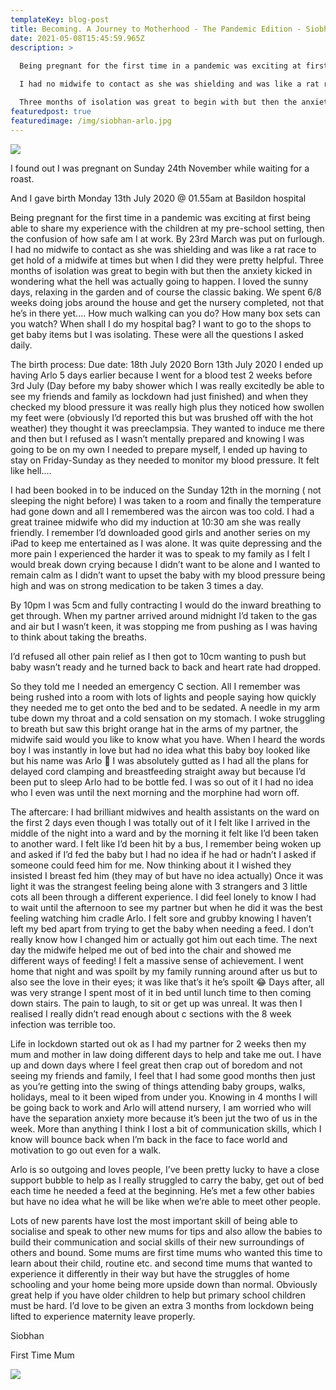 ```yaml
---
templateKey: blog-post
title: Becoming. A Journey to Motherhood - The Pandemic Edition - Siobhan's Story
date: 2021-05-08T15:45:59.965Z
description: >
  
  Being pregnant for the first time in a pandemic was exciting at first being able to share my experience with the children at my pre-school setting, then the confusion of how safe am I at work. By 23rd March was put on furlough. 

  I had no midwife to contact as she was shielding and was like a rat race to get hold of a midwife at times but when I did they were pretty helpful.

  Three months of isolation was great to begin with but then the anxiety kicked in wondering what the hell was actually going to happen. 
featuredpost: true
featuredimage: /img/siobhan-arlo.jpg
---
```



![](/img/siobhan-arlo.jpg)

I found out I was pregnant on Sunday 24th November while waiting for a roast.

And I gave birth Monday 13th July 2020 @ 01.55am at Basildon hospital 

Being pregnant for the first time in a pandemic was exciting at first being able to share my experience with the children at my pre-school setting, then the confusion of how safe am I at work. By 23rd March was put on furlough. 
I had no midwife to contact as she was shielding and was like a rat race to get hold of a midwife at times but when I did they were pretty helpful.
Three months of isolation was great to begin with but then the anxiety kicked in wondering what the hell was actually going to happen. 
I loved the sunny days, relaxing in the garden and of course the classic baking. We spent 6/8 weeks doing jobs around the house and get the nursery completed, not that he’s in there yet....
How much walking can you do?
How many box sets can you watch?
When shall I do my hospital bag?
I want to go to the shops to get baby items but I was isolating.
These were all the questions I asked daily.

The birth process: 
Due date: 18th July 2020
Born 13th July 2020
I ended up having Arlo 5 days earlier because I went for a blood test 2 weeks before 3rd July (Day before my baby shower which I was really excitedly be able to see my friends and family as lockdown had just finished) and when they checked my blood pressure it was really high plus they noticed how swollen my feet were (obviously I’d reported this but was brushed off with the hot weather) they thought it was preeclampsia. 
They wanted to induce me there and then but I refused as I wasn’t mentally prepared and knowing I was going to be on my own I needed to prepare myself, I ended up having to stay on Friday-Sunday as they needed to monitor my blood pressure. It felt like hell....

I had been booked in to be induced on the Sunday 12th in the morning ( not sleeping the night before) I was taken to a room and finally the temperature had gone down and all I remembered was the aircon was too cold. 
I had a great trainee midwife who did my induction at 10:30 am she was really friendly. I remember I’d downloaded good girls and another series on my iPad to keep me entertained as I was alone.
It was quite depressing and the more pain I experienced the harder it was to speak to my family as I felt I would break down crying because I didn’t want to be alone and I wanted to remain calm as I didn’t want to upset the baby with my blood pressure being high and was on strong medication to be taken 3 times a day.

By 10pm I was 5cm and fully contracting I would do the inward breathing to get through. When my partner arrived around midnight I’d taken to the gas and air but I wasn’t keen, it was stopping me from pushing as I was having to think about taking the breaths. 

I’d refused all other pain relief as I then got to 10cm wanting to push but baby wasn’t ready and he turned back to back and heart rate had dropped.

So they told me I needed an emergency C section. All I remember was being rushed into a room with lots of lights and people saying how quickly they needed me to get onto the bed and to be sedated. A needle in my arm tube down my throat and a cold sensation on my stomach.
I woke struggling to breath but saw this bright orange hat in the arms of my partner, the midwife said would you like to know what you have. When I heard the words boy I was instantly in love but had no idea what this baby boy looked like but his name was Arlo 💚
I was absolutely gutted as I had all the plans for delayed cord clamping and breastfeeding straight away but because I’d been put to sleep Arlo had to be bottle fed.
I was so out of it I had no idea who I even was until the next morning and the morphine had worn off.

The aftercare:
 I had brilliant midwives and health assistants on the ward on the first 2 days even though I was totally out of it I felt like I arrived in the middle of the night into a ward and by the morning it felt like I’d been taken to another ward.
I felt like I’d been hit by a bus, I remember being woken up and asked if I’d fed the baby but I had no idea if he had or hadn’t I asked if someone could feed him for me. Now thinking about it I wished they insisted I breast fed him (they may of but have no idea actually) 
Once it was light it was the strangest feeling being alone with 3 strangers and 3 little cots all been through a different experience. I did feel lonely to know I had to wait until the afternoon to see my partner but when he did it was the best feeling watching him cradle Arlo. 
I felt sore and grubby knowing I haven’t left my bed apart from trying to get the baby when needing a feed. I don’t really know how I changed him or actually got him out each time. The next day the midwife helped me out of bed into the chair and showed me different ways of feeding! I felt a massive sense of achievement. 
I went home that night and was spoilt by my family running around after us but to also see the love in their eyes; it was like that’s it he’s spoilt 😂 
Days after, all was very strange I spent most of it in bed until lunch time to then coming down stairs. The pain to laugh, to sit or get up was unreal. It was then I realised I really didn’t read enough about c sections with the 8 week infection was terrible too. 

Life in lockdown started out ok as I had my partner for 2 weeks then my mum and mother in law doing different days to help and take me out. 
I have up and down days where I feel great then crap out of boredom and not seeing my friends and family, I feel that I had some good months then just as you’re getting into the swing of things attending baby groups, walks, holidays, meal  to it been wiped from under you. Knowing in 4 months I will be going back to work and Arlo will attend nursery, I am worried who will have the separation anxiety more because it’s been jut the two of us in the week. More than anything I think I lost a bit of communication skills, which I know will bounce back when I’m back in the face to face world and motivation to go out even for a walk. 

Arlo is so outgoing and loves people, I’ve been pretty lucky to have a close support bubble to help as I really struggled to carry the baby, get out of bed each time he needed a feed at the beginning. He’s met a few other babies but have no idea what he will be like when we’re able to meet other people. 

Lots of new parents have lost the most important skill of being able to socialise and speak to other new mums for tips and also allow the babies to build their communication and social skills of their new surroundings of others and bound. 
Some mums are first time mums who wanted this time to learn about their child, routine etc. and second time mums that wanted to experience it differently in their way but have the struggles of home schooling and your home being more upside down than normal. Obviously great help if you have older children to help but primary school children must be hard. 
I’d love to be given an extra 3 months from lockdown being lifted to experience maternity leave properly. 

Siobhan 

First Time Mum

![](/img/siobhan-arlo-1.jpg)